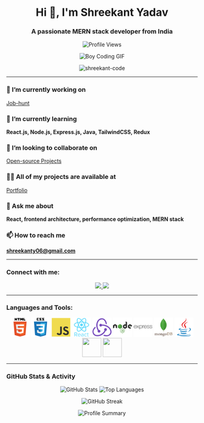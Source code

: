 
<h1 align="center">Hi 👋, I'm Shreekant Yadav</h1>
<h3 align="center">A passionate MERN stack developer from India</h3>

<p align="center">
  <img src="https://komarev.com/ghpvc/?username=shreekant-code&label=Profile%20views&color=0e75b6&style=flat" alt="Profile Views" />
</p>

<!-- Coding boy GIF -->
<p align="center">
  <img src="https://media.giphy.com/media/L0jZQ6ZxavTj6/giphy.gif" width="350" alt="Boy Coding GIF" />
</p>

<p align="center">
  <img src="https://github-profile-trophy.vercel.app/?username=shreekant-code&theme=radical" alt="shreekant-code" />
</p>

---

### 🔭 I’m currently working on
[Job-hunt](https://job-hunt-by-shreekant.vercel.app/)

### 🌱 I’m currently learning
**React.js, Node.js, Express.js, Java, TailwindCSS, Redux**

### 👯 I’m looking to collaborate on
[Open-source Projects](https://github.com/Shreekant-code)

### 👨‍💻 All of my projects are available at
[Portfolio](https://my-portfolio-shreekant-yadav-07.vercel.app/)

### 💬 Ask me about
**React, frontend architecture, performance optimization, MERN stack**

### 📫 How to reach me
**shreekanty06@gmail.com**

---

### Connect with me:
<p align="center">
<!--   <a href="https://linkedin.com/in/shreekant-yadav" target="_blank">
    <img src="https://img.shields.io/badge/-LinkedIn-blue?style=for-the-badge&logo=linkedin&logoColor=white" />
  </a> -->
  <a href="https://x.com/Shreeka59762811?t=g-9P4lP_Wbf8C8Uui9U2nw&s=09" target="_blank">
    <img src="https://img.shields.io/badge/-Twitter-1DA1F2?style=for-the-badge&logo=twitter&logoColor=white" />
  </a>
  <a href="https://www.instagram.com/shre_ekant07?igsh=aTF3aG4xb3FyOHUx" target="_blank">
    <img src="https://img.shields.io/badge/-Instagram-E4405F?style=for-the-badge&logo=instagram&logoColor=white" />
  </a>
 
</p>

---

### Languages and Tools:
<p align="center">
  <img src="https://raw.githubusercontent.com/devicons/devicon/master/icons/html5/html5-original-wordmark.svg" width="50" height="50"/>
  <img src="https://raw.githubusercontent.com/devicons/devicon/master/icons/css3/css3-original-wordmark.svg" width="50" height="50"/>
  <img src="https://raw.githubusercontent.com/devicons/devicon/master/icons/javascript/javascript-original.svg" width="50" height="50"/>
  <img src="https://raw.githubusercontent.com/devicons/devicon/master/icons/react/react-original-wordmark.svg" width="50" height="50"/>
  <img src="https://raw.githubusercontent.com/devicons/devicon/master/icons/redux/redux-original.svg" width="50" height="50"/>
  <img src="https://raw.githubusercontent.com/devicons/devicon/master/icons/nodejs/nodejs-original-wordmark.svg" width="50" height="50"/>
  <img src="https://raw.githubusercontent.com/devicons/devicon/master/icons/express/express-original-wordmark.svg" width="50" height="50"/>
  <img src="https://raw.githubusercontent.com/devicons/devicon/master/icons/mongodb/mongodb-original-wordmark.svg" width="50" height="50"/>
  <img src="https://raw.githubusercontent.com/devicons/devicon/master/icons/java/java-original.svg" width="50" height="50"/>
  <img src="https://www.vectorlogo.zone/logos/getpostman/getpostman-icon.svg" width="50" height="50"/>
  <img src="https://www.vectorlogo.zone/logos/tailwindcss/tailwindcss-icon.svg" width="50" height="50"/>
</p>

---

### GitHub Stats & Activity
<p align="center">
  <img src="https://github-readme-stats.vercel.app/api?username=shreekant-code&show_icons=true&theme=radical" alt="GitHub Stats" />
  <img src="https://github-readme-stats.vercel.app/api/top-langs/?username=shreekant-code&layout=compact&theme=radical" alt="Top Languages" />
</p>

<p align="center">
  <img src="https://github-readme-streak-stats.herokuapp.com/?user=shreekant-code&theme=radical" alt="GitHub Streak" />
</p>

<p align="center">
  <img src="https://github-profile-summary-cards.vercel.app/api/cards/profile-details?username=shreekant-code&theme=radical" alt="Profile Summary" />
</p>
